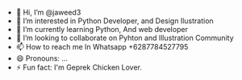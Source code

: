- 👋 Hi, I’m @jaweed3
- 👀 I’m interested in Python Developer, and Design Ilustration
- 🌱 I’m currently learning Python, And web developer
- 💞️ I’m looking to collaborate on Pyhton and Illustration Community
- 📫 How to reach me In Whatsapp +6287784527795
- 😄 Pronouns: ...
- ⚡ Fun fact: I'm Geprek Chicken Lover.

<!---
jaweed3/jaweed3 is a ✨ special ✨ repository because its `README.md` (this file) appears on your GitHub profile.
You can click the Preview link to take a look at your changes.
--->
